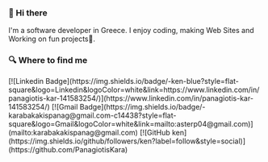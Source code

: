 ### 👋 Hi there

I'm a software developer in Greece. I enjoy coding, making Web Sites and Working on fun projects🎈.

<h3>🔍 Where to find me</h3>
[![Linkedin Badge](https://img.shields.io/badge/-ken-blue?style=flat-square&logo=Linkedin&logoColor=white&link=https://www.linkedin.com/in/panagiotis-kar-141583254/)](https://www.linkedin.com/in/panagiotis-kar-141583254/)
[![Gmail Badge](https://img.shields.io/badge/-karabakakispanag@gmail.com-c14438?style=flat-square&logo=Gmail&logoColor=white&link=mailto:asterp04@gmail.com)](mailto:karabakakispanag@gmail.com)
[![GitHub ken](https://img.shields.io/github/followers/ken?label=follow&style=social)](https://github.com/PanagiotisKara)
